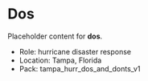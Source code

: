 # Dos

Placeholder content for **dos**.

- Role: hurricane disaster response
- Location: Tampa, Florida
- Pack: tampa_hurr_dos_and_donts_v1

